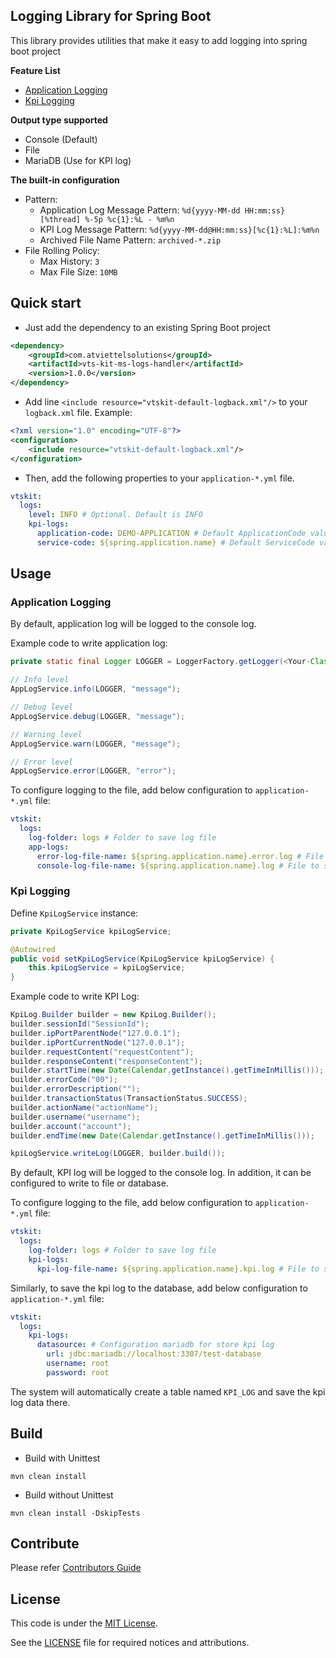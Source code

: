 Logging Library for Spring Boot
-------
This library provides utilities that make it easy to add logging into spring boot project

<b>Feature List</b>
* [Application Logging](#Application-Logging)
* [Kpi Logging](#Kpi-Logging)

<b>Output type supported</b>
* Console (Default)
* File
* MariaDB (Use for KPI log)

<b>The built-in configuration</b>
* Pattern:
    * Application Log Message Pattern: `%d{yyyy-MM-dd HH:mm:ss} [%thread] %-5p %c{1}:%L - %m%n`
    * KPI Log Message Pattern: `%d{yyyy-MM-dd@HH:mm:ss}[%c{1}:%L]:%m%n`
    * Archived File Name Pattern: `archived-*.zip`
* File Rolling Policy:
    * Max History: `3`
    * Max File Size: `10MB`

Quick start
-------
* Just add the dependency to an existing Spring Boot project
```xml
<dependency>
    <groupId>com.atviettelsolutions</groupId>
    <artifactId>vts-kit-ms-logs-handler</artifactId>
    <version>1.0.0</version>
</dependency>
```

* Add line `<include resource="vtskit-default-logback.xml"/>` to your `logback.xml` file. Example:
```xml
<?xml version="1.0" encoding="UTF-8"?>
<configuration>
    <include resource="vtskit-default-logback.xml"/>
</configuration>
```

* Then, add the following properties to your `application-*.yml` file.
```yaml
vtskit:
  logs:
    level: INFO # Optional. Default is INFO
    kpi-logs:
      application-code: DEMO-APPLICATION # Default ApplicationCode value
      service-code: ${spring.application.name} # Default ServiceCode value
```

Usage
-------
### Application Logging
By default, application log will be logged to the console log.

Example code to write application log:
```java
private static final Logger LOGGER = LoggerFactory.getLogger(<Your-Class>);

// Info level
AppLogService.info(LOGGER, "message");

// Debug level
AppLogService.debug(LOGGER, "message");

// Warning level
AppLogService.warn(LOGGER, "message");

// Error level
AppLogService.error(LOGGER, "error");
```

To configure logging to the file, add below configuration to `application-*.yml` file:
```yaml
vtskit:
  logs:
    log-folder: logs # Folder to save log file
    app-logs:
      error-log-file-name: ${spring.application.name}.error.log # File to save error log
      console-log-file-name: ${spring.application.name}.log # File to save all log
```

### Kpi Logging
Define `KpiLogService` instance:
```java
private KpiLogService kpiLogService;

@Autowired
public void setKpiLogService(KpiLogService kpiLogService) {
    this.kpiLogService = kpiLogService;
}
```

Example code to write KPI Log:
```java
KpiLog.Builder builder = new KpiLog.Builder();
builder.sessionId("SessionId");
builder.ipPortParentNode("127.0.0.1");
builder.ipPortCurrentNode("127.0.0.1");
builder.requestContent("requestContent");
builder.responseContent("responseContent");
builder.startTime(new Date(Calendar.getInstance().getTimeInMillis()));
builder.errorCode("00");
builder.errorDescription("");
builder.transactionStatus(TransactionStatus.SUCCESS);
builder.actionName("actionName");
builder.username("username");
builder.account("account");
builder.endTime(new Date(Calendar.getInstance().getTimeInMillis()));

kpiLogService.writeLog(LOGGER, builder.build());
```

By default, KPI log will be logged to the console log. In addition, it can be configured to write to file or database.

To configure logging to the file, add below configuration to `application-*.yml` file:
```yaml
vtskit:
  logs:
    log-folder: logs # Folder to save log file
    kpi-logs:
      kpi-log-file-name: ${spring.application.name}.kpi.log # File to save kpi log
```

Similarly, to save the kpi log to the database, add below configuration to `application-*.yml` file:
```yaml
vtskit:
  logs:
    kpi-logs:
      datasource: # Configuration mariadb for store kpi log
        url: jdbc:mariadb://localhost:3307/test-database
        username: root
        password: root
```
The system will automatically create a table named `KPI_LOG` and save the kpi log data there.


Build
-------
* Build with Unittest
```shell script
mvn clean install
```

* Build without Unittest
```shell script
mvn clean install -DskipTests
```

Contribute
-------
Please refer [Contributors Guide](CONTRIBUTING.md)

License
-------
This code is under the [MIT License](https://opensource.org/licenses/MIT).

See the [LICENSE](LICENSE) file for required notices and attributions.
